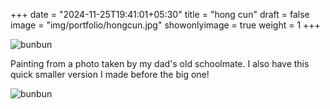 +++
date = "2024-11-25T19:41:01+05:30"
title = "hong cun"
draft = false
image = "img/portfolio/hongcun.jpg"
showonlyimage = true
weight = 1
+++

![bunbun](/img/portfolio/hongcun.jpg)

Painting from a photo taken by my dad's old schoolmate. I also have this quick smaller version I made before the big one!

![bunbun](/img/extra/hongcun_ex0.jpg)
